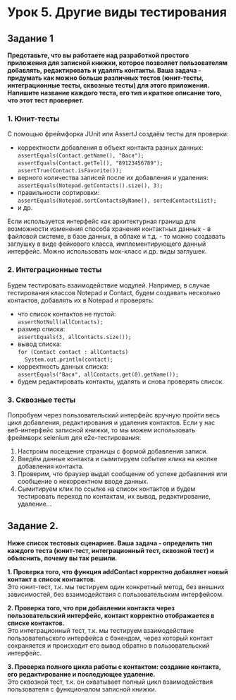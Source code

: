 # Урок 5. Другие виды тестирования

## Задание 1

**Представьте, что вы работаете над разработкой простого приложения для записной книжки, которое позволяет пользователям добавлять, редактировать и удалять контакты. Ваша задача - придумать как можно больше различных тестов (юнит-тесты, интеграционные тесты, сквозные тесты) для этого приложения. Напишите название каждого теста, его тип и краткое описание того, что этот тест проверяет.**

### 1. Юнит-тесты
С помощью фреймфорка JUnit или AssertJ создаём тесты для проверки:
- корректности добавления в объект контакта разных данных:  
  ```assertEquals(Contact.getName(), "Вася");```  
  ```assertEquals(Contact.getTel(), "89123456789");```  
  ```assertTrue(Contact.isFavorite());```
- верного количества записей после их добавления и удаления:  
  ```assertEquals(Notepad.getContacts().size(), 3);```
- правильности сортировки:  
  ```assertEquals(Notepad.sortContactsByName(), sortedContactsList);```
- и др.

Если используется интерфейс как архитектурная граница для возможности изменения способа хранения контактных данных - в файловой системе, в базе данных, в облаке и т.д. - то можно создавать заглушку в виде фейкового класса, имплементирующего данный интерфейс. Можно использовать мок-класс и др. виды заглушек.

### 2. Интеграционные тесты
Будем тестировать взаимодействие модулей.
Например, в случае тестирования классов Notepad и Contact, будем создавать несколько контактов, добавлять их в Notepad и проверять:
- что список контактов не пустой:  
  ```assertNotNull(allContacts);```
- размер списка:  
  ```assertEquals(3, allContacts.size());```
- вывод списка:  
  ```for (Contact contact : allContacts)```  
  &nbsp;&nbsp;&nbsp;&nbsp;```System.out.println(contact);```
- корректность данных списка:  
  ```assertEquals("Вася", allContacts.get(0).getName());```
- будем редактировать контакты, удалять и снова проверять список.

### 3. Сквозные тесты

Попробуем через пользовательский интерфейс вручную пройти весь цикл добавления, редактирования и удаления контактов.
Если у нас веб-интерфейс записной книжки, то мы можем использовать фреймворк selenium для e2e-тестирования:
1. Настроим посещение страницы с формой добавления записи.
2. Введём данные контакта и сымитируем событие клика на кнопке добавления контакта.
3. Проверим, что браузер выдал сообщение об успехе добавления или сообщение о некорректном вводе данных.
4. Сымитируем клик по ссылке на список контактов и будем тестировать переход по контактам, их вывод, редактирование, удаление...

## Задание 2.

**Ниже список тестовых сценариев. Ваша задача - определить тип каждого теста (юнит-тест, интеграционный тест, сквозной тест) и объяснить, почему вы так решили.**

**1. Проверка того, что функция addContact корректно добавляет новый контакт в список контактов.**  
Это юнит-тест, т.к. мы тестируем один конкретный метод, без внешних зависимостей, без взаимодействия с пользовательским интерфейсом.

**2. Проверка того, что при добавлении контакта через пользовательский интерфейс, контакт корректно отображается в списке контактов.**  
Это интеграционный тест, т.к. мы тестируем взаимодействие пользовательского интерфейса с бэкендом, через который контакт сохраняется и происходит его вывод обратно в пользовательский интерфейс.

**3. Проверка полного цикла работы с контактом: создание контакта, его редактирование и последующее удаление.**  
Это сквозной тест, т.к. он охватывает полный цикл взаимодействия пользователя с функционалом записной книжки. 